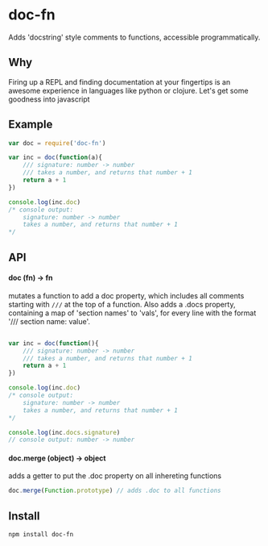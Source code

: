 # doc-fn

Adds 'docstring' style comments to functions, accessible programmatically.

## Why

Firing up a REPL and finding documentation at your fingertips is an awesome experience in languages like python or clojure.  Let's get some goodness into javascript

## Example

```javascript
var doc = require('doc-fn')

var inc = doc(function(a){
    /// signature: number -> number
    /// takes a number, and returns that number + 1
    return a + 1
})

console.log(inc.doc)
/* console output: 
    signature: number -> number
    takes a number, and returns that number + 1
*/
```

## API 

#### doc (fn) -> fn

mutates a function to add a doc property, which includes all comments starting with `///` at the top of a function.
Also adds a .docs property, containing a map of 'section names' to 'vals', for every line with the format '/// section name: value'.

```javascript

var inc = doc(function(){
    /// signature: number -> number
    /// takes a number, and returns that number + 1
    return a + 1
})

console.log(inc.doc)
/* console output: 
    signature: number -> number
    takes a number, and returns that number + 1
*/

console.log(inc.docs.signature)
// console output: number -> number 
```

#### doc.merge (object) -> object

adds a getter to put the .doc property on all inhereting functions

```javascript
doc.merge(Function.prototype) // adds .doc to all functions
```

## Install 

`npm install doc-fn`
